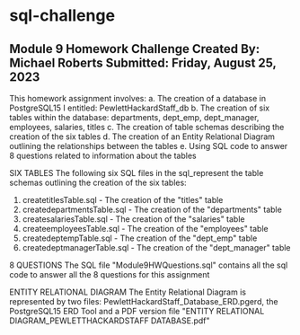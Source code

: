 # sql-challenge
Module 9 Homework Challenge
Created By: Michael Roberts
Submitted: Friday, August 25, 2023
----------------------
This homework assignment involves:
  a. The creation of a database in PostgreSQL15 I entitled: PewlettHackardStaff_db
  b. The creation of six tables within the database: departments, dept_emp, dept_manager, employees, salaries, titles
  c. The creation of table schemas describing the creation of the six tables
  d. The creation of an Entity Relational Diagram outlining the relationships between the tables
  e. Using SQL code to answer 8 questions related to information about the tables
  
SIX TABLES
The following six SQL files in the sql_represent the table schemas outlining the creation of the six tables:
  1. createtitlesTable.sql - The creation of the "titles" table
  2. createdepartmentsTable.sql - The creation of the "departments" table 
  3. createsalariesTable.sql - The creation of the "salaries" table
  4. createemployeesTable.sql - The creation of the "employees" table
  5. createdeptempTable.sql - The creation of the "dept_emp" table
  6. createdeptmanagerTable.sql - The creation of the "dept_manager" table

8 QUESTIONS
The SQL file "Module9HWQuestions.sql" contains all the sql code to answer all the 8 questions for this assignment

ENTITY RELATIONAL DIAGRAM
The Entity Relational Diagram is represented by two files: PewlettHackardStaff_Database_ERD.pgerd, the PostgreSQL15 ERD Tool and 
a PDF version file "ENTITY RELATIONAL DIAGRAM_PEWLETTHACKARDSTAFF DATABASE.pdf"

